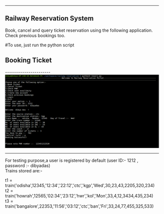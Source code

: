 ---------------------------
Railway Reservation System
---------------------------

Book, cancel and query ticket reservation using the following application.
<br>Check previous bookings too.


#To use, just run the python script


<h2>Booking Ticket</h2>
-----------------------

<img src="/readme/booking.png" >

----------------------------------------------------------
For testing purpose,a user is registered by default (user ID:- 1212 , password :- dibyadas)<br>
Trains stored are:-

t1 = train('odisha',12345,'12:34','22:12','ctc','kgp','Wed',30,23,43,2205,320,234)<br>
t2 = train('howrah',12565,'02:34','23:12','hwr','kol','Mon',33,4,12,3434,435,234)<br>
t3 = train('bangalore',22353,'11:56','03:12','ctc','ban','Fri',33,24,77,455,325,533)<br>


